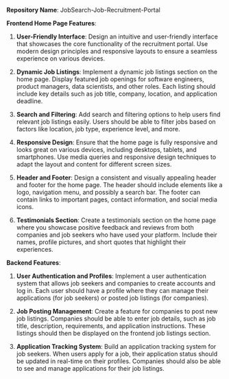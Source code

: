 **Repository Name**: JobSearch-Job-Recruitment-Portal

**Frontend Home Page Features**:
1. **User-Friendly Interface**: Design an intuitive and user-friendly interface that showcases the core functionality of the recruitment portal. Use modern design principles and responsive layouts to ensure a seamless experience on various devices.

2. **Dynamic Job Listings**: Implement a dynamic job listings section on the home page. Display featured job openings for software engineers, product managers, data scientists, and other roles. Each listing should include key details such as job title, company, location, and application deadline.

3. **Search and Filtering**: Add search and filtering options to help users find relevant job listings easily. Users should be able to filter jobs based on factors like location, job type, experience level, and more.

4. **Responsive Design**: Ensure that the home page is fully responsive and looks great on various devices, including desktops, tablets, and smartphones. Use media queries and responsive design techniques to adapt the layout and content for different screen sizes.

5. **Header and Footer**: Design a consistent and visually appealing header and footer for the home page. The header should include elements like a logo, navigation menu, and possibly a search bar. The footer can contain links to important pages, contact information, and social media icons.

6. **Testimonials Section**: Create a testimonials section on the home page where you showcase positive feedback and reviews from both companies and job seekers who have used your platform. Include their names, profile pictures, and short quotes that highlight their experiences.

**Backend Features**:
1. **User Authentication and Profiles**: Implement a user authentication system that allows job seekers and companies to create accounts and log in. Each user should have a profile where they can manage their applications (for job seekers) or posted job listings (for companies).

2. **Job Posting Management**: Create a feature for companies to post new job listings. Companies should be able to enter job details, such as job title, description, requirements, and application instructions. These listings should then be displayed on the frontend job listings section.

3. **Application Tracking System**: Build an application tracking system for job seekers. When users apply for a job, their application status should be updated in real-time on their profiles. Companies should also be able to see and manage applications for their job listings.

